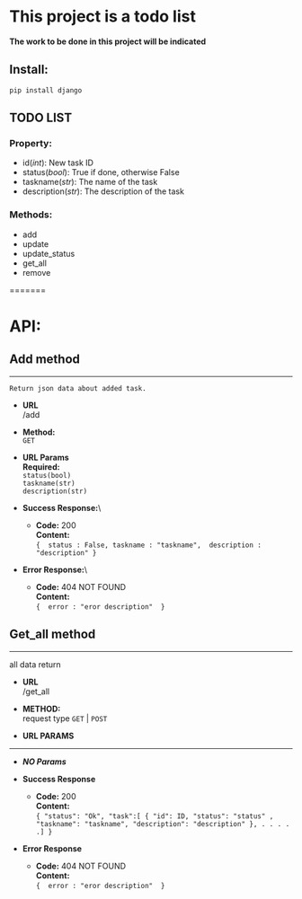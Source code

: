 # This project is a todo list

**The work to be done in this project will be indicated**

## **Install:**

`pip install django`

## TODO LIST
### Property:
- id(*int*): New task ID
- status(*bool*): True if done, otherwise False
- taskname(*str*): The name of the task
- description(*str*): The description of the task

### Methods:
- add
- update
- update_status
- get_all
- remove


=======
# API:

## **Add method**
----
	Return json data about added task.

- **URL**\
	/add

- **Method:**\
  `GET`

- **URL Params**\
  **Required:**\
  `status(bool)`\
  `taskname(str)`\
  `description(str)` 

- **Success Response:**\

  - **Code:** 200\
    **Content:**\
           `{ 
              status : False,
              taskname : "taskname", 
              description : "description"
            }`
 
- **Error Response:**\

  - **Code:** 404 NOT FOUND\
    **Content:**\
           `{ 
              error : "eror description" 
            }`


## **Get_all method**
----
  all data return

* **URL**\
  /get_all

* **METHOD:**\
  request type
  `GET` | `POST`

* **URL PARAMS**
----
* ***NO Params***

* **Success Response**

  * **Code:** 200 \
    **Content:**\
     `{
				"status": "Ok",
				"task":[
					{
						"id": ID,
						"status": "status" ,
						"taskname": "taskname",
						"description": "description"
					},
					. . . . .]
			}`

* **Error Response**

  * **Code:** 404 NOT FOUND\
    **Content:**\
           `{ 
              error : "eror description" 
            }`

